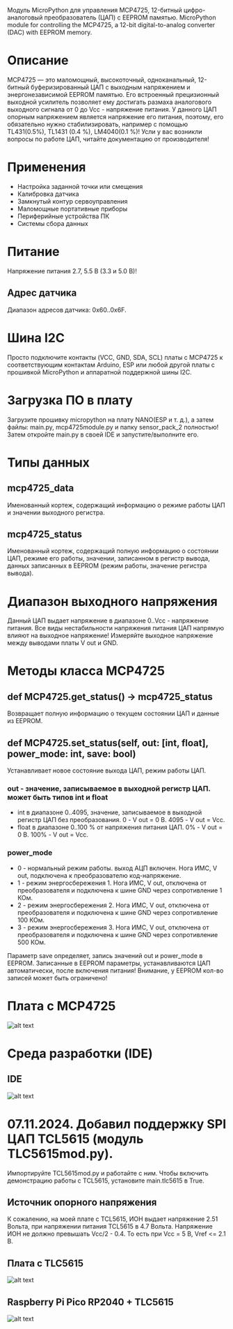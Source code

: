 Модуль MicroPython для управления MCP4725, 12-битный цифро-аналоговый преобразователь (ЦАП) с EEPROM памятью.
MicroPython module for controlling the MCP4725, a 12-bit digital-to-analog converter (DAC) with EEPROM memory.

# Описание
MCP4725 — это маломощный, высокоточный, одноканальный, 12-битный буферизированный ЦАП с выходным напряжением и 
энергонезависимой EEPROM памятью. Его встроенный прецизионный выходной усилитель позволяет ему достигать размаха 
аналогового выходного сигнала от 0 до Vcc - напряжение питания.
У данного ЦАП опорным напряжением является напряжение его питания, поэтому, его обязательно нужно стабилизировать,
например с помощью TL431(0.5%), TL1431 (0.4 %), LM4040(0.1 %)!
Усли у вас возникли вопросы по работе ЦАП, читайте документацию от производителя!

# Применения
* Настройка заданной точки или смещения
* Калибровка датчика
* Замкнутый контур сервоуправления
* Маломощные портативные приборы
* Периферийные устройства ПК
* Системы сбора данных

# Питание
Напряжение питания 2.7, 5.5 В (3.3 и 5.0 В)!

## Адрес датчика
Диапазон адресов датчика: 0x60..0x6F.

# Шина I2C
Просто подключите контакты (VCC, GND, SDA, SCL) платы с MCP4725 к соответствующим контактам Arduino, 
ESP или любой другой платы с прошивкой MicroPython и аппаратной поддержной шины I2C. 

# Загрузка ПО в плату
Загрузите прошивку micropython на плату NANO(ESP и т. д.), а затем файлы: main.py, mcp4725module.py и папку sensor_pack_2 полностью!
Затем откройте main.py в своей IDE и запустите/выполните его.

# Типы данных
## mcp4725_data
Именованный кортеж, содержащий информацию о режиме работы ЦАП и значении выходного регистра.
## mcp4725_status
Именованный кортеж, содержащий полную информацию о состоянии ЦАП, режиме его работы, 
значении, записанном в регистр вывода, данных записанных в EEPROM (режим работы, значение регистра вывода).

# Диапазон выходного напряжения
Данный ЦАП выдает напряжение в диапазоне 0..Vcc - напряжение питания. Все виды нестабильности напряжения питания ЦАП
напрямую влияют на выходное напряжение!
Измеряйте выходное напряжение между выводами платы V out и GND.

# Методы класса MCP4725
## def MCP4725.get_status() -> mcp4725_status
Возвращает полную информацию о текущем состоянии ЦАП и данные из EEPROM.

## def MCP4725.set_status(self, out: [int, float], power_mode: int, save: bool)
Устанавливает новое состояние выхода ЦАП, режим работы ЦАП.
### out - значение, записываемое в выходной регистр ЦАП. может быть типов int и float
* int в диапазоне 0..4095, значение, записываемое в выходной регистр ЦАП без преобразования. 0 - V out = 0 В. 4095 - V out = Vcc. 
* float в диапазоне 0..100 % от напряжения питания ЦАП. 0% - V out = 0 В. 100% - V out = Vcc.

### power_mode
* 0 - нормальный режим работы. выход АЦП включен. Нога ИМС, V out, подключена к преобразователю код-напряжение. 
* 1 - режим энергосбережения 1. Нога ИМС, V out, отключена от преобразователя и подключена к шине GND через сопротивление 1 КОм.
* 2 - режим энергосбережения 2. Нога ИМС, V out, отключена от преобразователя и подключена к шине GND через сопротивление 100 КОм. 
* 3 - режим энергосбережения 3. Нога ИМС, V out, отключена от преобразователя и подключена к шине GND через сопротивление 500 КОм.

Параметр save определяет, запись значений out и power_mode в EEPROM.
Записанные в EEPROM параметры, устанавливаются ЦАП автоматически, после включения питания!
Внимание, у EEPROM кол-во записей может быть ограничено! 

# Плата с MCP4725
![alt text](https://github.com/octaprog7/mpyDAC/blob/master/pics/board_4725.jpg)
# Среда разработки (IDE)
## IDE
![alt text](https://github.com/octaprog7/mpyDAC/blob/master/pics/ide_4725.png)

# 07.11.2024. Добавил поддержку SPI ЦАП TCL5615 (модуль TLC5615mod.py).
Импортируйте TCL5615mod.py и работайте с ним. 
Чтобы включить демонстрацию работы с TCL5615, установите main.tlc5615 в True.

## Источник опорного напряжения
К сожалению, на моей плате с TCL5615, ИОН выдает напряжение 2.51 Вольта, при напряжении питания TCL5615 в 4.7 Вольта. 
Напряжение ИОН не должно превышать Vcc/2 - 0.4. То есть при Vcc = 5 В, Vref <= 2.1 В.

## Плата с TLC5615
![alt text](https://github.com/octaprog7/mpyDAC/blob/master/pics/board_5615.jpg)
## Raspberry Pi Pico RP2040 + TLC5615
![alt text](https://github.com/octaprog7/mpyDAC/blob/master/pics/pico_plus_5615.jpg)
